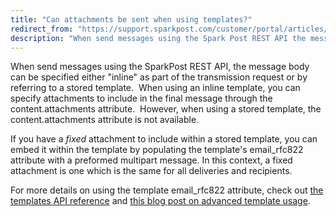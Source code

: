 ```yaml
---
title: "Can attachments be sent when using templates?"
redirect_from: "https://support.sparkpost.com/customer/portal/articles/2458261-can-attachments-be-sent-when-using-templates-"
description: "When send messages using the Spark Post REST API the message body can be specified either inline as part of the transmission request or by referring to a stored template When using an inline template you can specify attachments to include in the final message through the content attachments attribute..."
---
```


When send messages using the SparkPost REST API, the message body can be specified either "inline" as part of the transmission request or by referring to a stored template.  When using an inline template, you can specify attachments to include in the final message through the content.attachments attribute.  However, when using a stored template, the content.attachments attribute is not available. 

If you have a *fixed* attachment to include within a stored template, you can embed it within the template by populating the template's email_rfc822 attribute with a preformed multipart message. In this context, a fixed attachment is one which is the same for all deliveries and recipients.

For more details on using the template email_rfc822 attribute, check out [the templates API reference](https://developers.sparkpost.com/api/templates) and [this blog post on advanced template usage](https://www.sparkpost.com/blog/advanced-email-templates/).